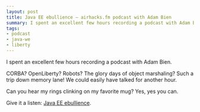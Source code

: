 ```yaml
---
layout: post
title: Java EE ebullience — airhacks.fm podcast with Adam Bien
summary: I spent an excellent few hours recording a podcast with Adam Bien!
tags:
- podcast
- java-we
- liberty
---
```


I spent an excellent few hours recording a podcast with Adam Bien. 

CORBA? OpenLiberty? Robots? The glory days of object marshaling? Such a trip down memory lane! We could easily have talked for another hour.

Can you hear my rings clinking on my favorite mug? Yes, yes you can. 

Give it a listen: [Java EE ebullience](https://s3.eu-central-1.amazonaws.com/airhacks.fm/airhacksfm_3.mp3).

